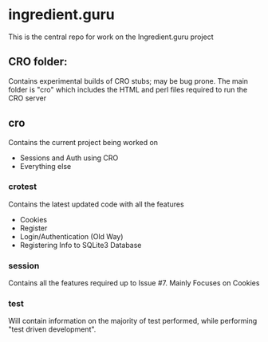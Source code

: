 
# ingredient.guru
This is the central repo for work on the Ingredient.guru project

## CRO folder:
Contains experimental builds of CRO stubs; may be bug prone. The main folder is "cro" which includes the HTML and perl files required to run the CRO server

## cro
Contains the current project being worked on
* Sessions and Auth using CRO
* Everything else

### crotest
Contains the latest updated code with all the features
* Cookies
* Register
* Login/Authentication (Old Way)
* Registering Info to SQLite3 Database

### session
Contains all the features required up to Issue #7. Mainly Focuses on Cookies

### test
Will contain information on the majority of test performed, while performing "test driven development".
